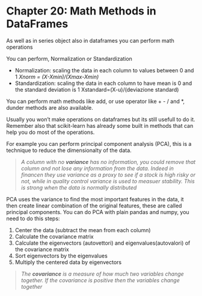 # Chapter 20: Math Methods in DataFrames

As well as in series object also in dataframes you can perform math operations

You can perform, Normalization or Standardization

- Normalization: scaling the data in each column to values between 0 and 1
*Xnorm = (X-Xmin)/(Xmax-Xmin)*
- Standardization: scaling the data in each column to have  mean is 0 and the standard deviation is 1
Xstandard=(X-u)/(deviazione standard)

You can perform math methods like add, or use operator like + - / and *, dunder methods are also available.

Usually you won’t make operations on dataframes but its still usefull to do it. Remember also that scikit-learn has already some built in methods that can help you do most of the operations.

For example you can perform principal component analysis (PCA), this is a technique to reduce the dimensionalty of the data.

> *A column with no **variance** has no information, you could remove that column and not lose any information from the data. Indeed in financen they use variance as a proxy to see if a stock is high risky or not, while in quality control  variance is used to measuer stability. This is strong when the data is normally distributed*
> 

PCA uses the variance to find the most important features in the data, it then create linear combination of the original features, these are called principal components. You can do PCA with plain pandas and numpy, you need to do this steps:

1. Center the data (subtract the mean from each column)
2. Calculate the covariance matrix
3. Calculate the eigenvectors (autovettori) and eigenvalues(autovalori) of the covariance matrix
4. Sort eigenvectors by the eigenvalues
5. Multiply the centered data by eigenvectors

> *The **covariance** is a measure of how much two variables change together. If the covariance is positive then the variables change together*
>